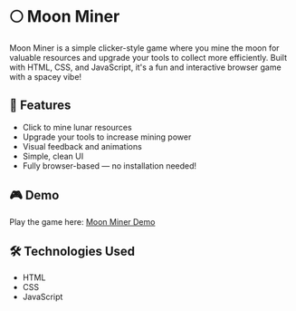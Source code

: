# 🌕 Moon Miner

Moon Miner is a simple clicker-style game where you mine the moon for valuable resources and upgrade your tools to collect more efficiently. Built with HTML, CSS, and JavaScript, it's a fun and interactive browser game with a spacey vibe!

## 🚀 Features

- Click to mine lunar resources  
- Upgrade your tools to increase mining power  
- Visual feedback and animations  
- Simple, clean UI  
- Fully browser-based — no installation needed!

## 🎮 Demo

Play the game here: [Moon Miner Demo](https://anastasiiashaynyuk.github.io/moon-miner/)

## 🛠️ Technologies Used

- HTML  
- CSS  
- JavaScript
